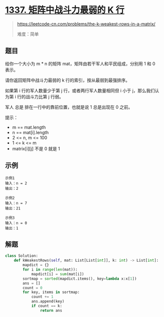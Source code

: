 # [1337. 矩阵中战斗力最弱的 K 行](https://leetcode-cn.com/problems/the-k-weakest-rows-in-a-matrix/)
> https://leetcode-cn.com/problems/the-k-weakest-rows-in-a-matrix/
>
> 难度：简单

## 题目
给你一个大小为 m * n 的矩阵 mat，矩阵由若干军人和平民组成，分别用 1 和 0 表示。

请你返回矩阵中战斗力最弱的 k 行的索引，按从最弱到最强排序。

如果第 i 行的军人数量少于第 j 行，或者两行军人数量相同但 i 小于 j，那么我们认为第 i 行的战斗力比第 j 行弱。

军人 总是 排在一行中的靠前位置，也就是说 1 总是出现在 0 之前。

提示：
- m == mat.length
- n == mat[i].length
- 2 <= n, m <= 100
- 1 <= k <= m
- matrix[i][j] 不是 0 就是 1

## 示例

```
示例1
输入：n = 2
输出：2

示例2
输入：n = 7
输出：21

示例3
输入：n = 0
输出：1
```

## 解题

```python
class Solution:
    def kWeakestRows(self, mat: List[List[int]], k: int) -> List[int]:
        mapdict = {}
        for i in range(len(mat)):
            mapdict[i] = sum(mat[i])
        sortmap = sorted(mapdict.items(), key=lambda x:x[1])
        ans = []
        count = 0
        for key, items in sortmap:
            count += 1
            ans.append(key)
            if count == k:
                return ans
 ```
